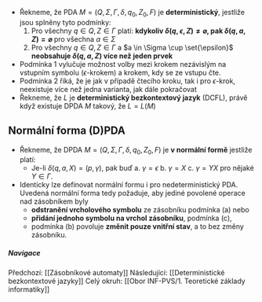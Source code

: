 - Řekneme, že PDA $M = (Q, \Sigma, \Gamma, \delta, q_{0}, Z_{0}, F)$ je **deterministický**, jestliže jsou splněny tyto podmínky:
	1. Pro všechny $q \in Q, Z \in \Gamma$ platí: **kdykoliv $\delta(q, \epsilon, Z) \neq \varnothing$, pak $\delta(q, a, Z) = \varnothing$** pro všechna $a \in \Sigma$
	2. Pro všechny $q \in Q, Z \in \Gamma$ a $a \in \Sigma \cup \set{\epsilon}$ **neobsahuje $\delta(q, a, Z)$ více než jeden prvek**
- Podmínka 1 vylučuje možnost volby mezi krokem nezávislým na vstupním symbolu ($\epsilon$-krokem) a krokem, kdy se ze vstupu čte.
- Podmínka 2 říká, že je jak v případě čtecího kroku, tak i pro $\epsilon$-krok, neexistuje více než jedna varianta, jak dále pokračovat
- Řekneme, že $L$ je **deterministický bezkontextový jazyk** (DCFL), právě když existuje DPDA $M$ takový, že $L=L(M)$

## Normální forma (D)PDA
- Řekneme, že DPDA $M = (Q, \Sigma, \Gamma, \delta, q_{0}, Z_{0}, F)$ je **v normální formě** jestliže platí:
	- Je-li $\delta(q, a, X) = (p, \gamma)$, pak buď
		a. $\gamma = \epsilon$
		b. $\gamma = X$
		c. $\gamma = YX$ pro nějaké $Y \in \Gamma$.
- Identicky lze definovat normální formu i pro nedeterministický PDA. Uvedená normální forma tedy požaduje, aby jediné povolené operace nad zásobníkem byly 
	- **odstranění vrcholového symbolu** ze zásobníku podmínka (a) nebo 
	- **přidání jednoho symbolu na vrchol zásobníku**, podmínka (c),
	- podmínka (b) povoluje **změnit pouze vnitřní stav**, a to bez změny zásobníku.

##### Navigace
Předchozí:  [[Zásobníkové automaty]]
Následující: [[Deterministické bezkontextové jazyky]]
Celý okruh: [[Obor INF-PVS/1. Teoretické základy informatiky]]